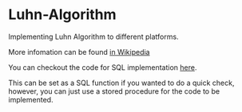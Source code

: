 # Luhn-Algorithm
Implementing Luhn Algorithm to different platforms. 

More infomation can be found [in Wikipedia](https://en.wikipedia.org/wiki/Luhn_algorithm)

You can checkout the code for SQL implementation [here](https://github.com/mbista/Luhn-Algorithm/blob/master/TestForMod10ForNPI.sql).

This can be set as a SQL function if you wanted to do a quick check, however, you can just use a stored procedure for the code to be implemented. 
